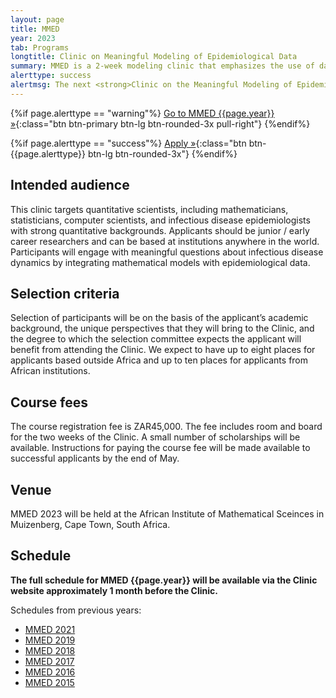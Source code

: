 ```yaml
---
layout: page
title: MMED
year: 2023
tab: Programs
longtitle: Clinic on Meaningful Modeling of Epidemiological Data
summary: MMED is a 2­‐week modeling clinic that emphasizes the use of data in understanding infectious disease dynamics. Participants conduct modeling projects informed by epidemiological data that address practical questions in a meaningful way.
alerttype: success
alertmsg: The next <strong>Clinic on the Meaningful Modeling of Epidemiological Data (MMED)</strong> will be held on 26 June - 8 July 2023 in Muizenberg, South Africa. The application deadline for MMED 2023 is 10 April.
---
```


{%if page.alerttype == "warning"%}
[Go to MMED {{page.year}} »](http://www.ici3d.org/MMED/ "MMED {{page.year}}"){:class="btn btn-primary btn-lg btn-rounded-3x pull-right"}
{%endif%}

{%if page.alerttype == "success"%}
[Apply »](./apply "MMED {{page.year}} Application"){:class="btn btn-{{page.alerttype}} btn-lg btn-rounded-3x"}
{%endif%}
<br>

## Intended audience

This clinic targets quantitative scientists, including mathematicians, statisticians, computer scientists, and infectious disease epidemiologists with strong quantitative backgrounds. Applicants should be junior / early career researchers and can be based at institutions anywhere in the world. Participants will engage with meaningful questions about infectious disease dynamics by integrating mathematical models with epidemiological data.

## Selection criteria

Selection of participants will be on the basis of the applicant’s academic background, the unique perspectives that they will bring to the Clinic, and the degree to which the selection committee expects the applicant will benefit from attending the Clinic. We expect to have up to eight places for applicants based outside Africa and up to ten places for applicants from African institutions.

## Course fees

The course registration fee is ZAR45,000. The fee includes room and board for the two weeks of the Clinic. A small number of scholarships will be available. Instructions for paying the course fee will be made available to successful applicants by the end of May.

## Venue

MMED 2023 will be held at the African Institute of Mathematical Sceinces in Muizenberg, Cape Town, South Africa.

## Schedule

**The full schedule for MMED {{page.year}} will be available via the Clinic website approximately 1 month before the Clinic.**

Schedules from previous years:

- [MMED 2021](./schedule/2021 "MMED 2021 schedule")
- [MMED 2019](./schedule/2019 "MMED 2019 schedule")
- [MMED 2018](./schedule/2018 "MMED 2018 schedule")
- [MMED 2017](./schedule/2017 "MMED 2017 schedule")
- [MMED 2016](./schedule/2016 "MMED 2016 schedule")
- [MMED 2015](./schedule/2015 "MMED 2015 schedule")

